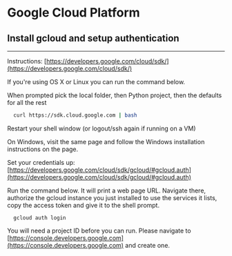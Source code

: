# Google Cloud Platform

## Install gcloud and setup authentication
---
Instructions: [https://developers.google.com/cloud/sdk/](https://developers.google.com/cloud/sdk/)

If you're using OS X or Linux you can run the command below.

When prompted pick the local folder, then Python project, then the defaults for all the rest
```bash
  curl https://sdk.cloud.google.com | bash
```
Restart your shell window (or logout/ssh again if running on a VM)

On Windows, visit the same page and follow the Windows installation instructions on the page.

Set your credentials up: [https://developers.google.com/cloud/sdk/gcloud/#gcloud.auth](https://developers.google.com/cloud/sdk/gcloud/#gcloud.auth)

 Run the command below.
It will print a web page URL. Navigate there, authorize the gcloud instance you just installed to use the services
it lists, copy the access token and give it to the shell prompt.
```
  gcloud auth login
```

You will need a project ID before you can run. Please navigate to
[https://console.developers.google.com](https://console.developers.google.com) and create one.
